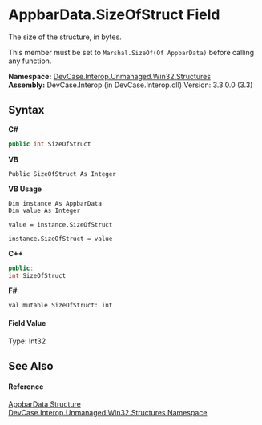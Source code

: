 # AppbarData.SizeOfStruct Field
 

The size of the structure, in bytes. 

 This member must be set to `Marshal.SizeOf(Of AppbarData)` before calling any function.

**Namespace:**&nbsp;<a href="N_DevCase_Interop_Unmanaged_Win32_Structures">DevCase.Interop.Unmanaged.Win32.Structures</a><br />**Assembly:**&nbsp;DevCase.Interop (in DevCase.Interop.dll) Version: 3.3.0.0 (3.3)

## Syntax

**C#**<br />
``` C#
public int SizeOfStruct
```

**VB**<br />
``` VB
Public SizeOfStruct As Integer
```

**VB Usage**<br />
``` VB Usage
Dim instance As AppbarData
Dim value As Integer

value = instance.SizeOfStruct

instance.SizeOfStruct = value
```

**C++**<br />
``` C++
public:
int SizeOfStruct
```

**F#**<br />
``` F#
val mutable SizeOfStruct: int
```


#### Field Value
Type: Int32

## See Also


#### Reference
<a href="T_DevCase_Interop_Unmanaged_Win32_Structures_AppbarData">AppbarData Structure</a><br /><a href="N_DevCase_Interop_Unmanaged_Win32_Structures">DevCase.Interop.Unmanaged.Win32.Structures Namespace</a><br />